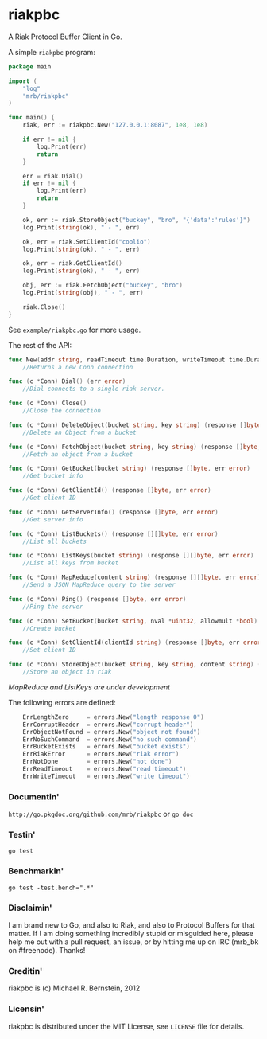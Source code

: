 riakpbc
=======

A Riak Protocol Buffer Client in Go.

A simple `riakpbc` program:

```go
package main

import (
	"log"
	"mrb/riakpbc"
)

func main() {
	riak, err := riakpbc.New("127.0.0.1:8087", 1e8, 1e8)

	if err != nil {
		log.Print(err)
		return
	}

	err = riak.Dial()
	if err != nil {
		log.Print(err)
		return
	}

	ok, err := riak.StoreObject("buckey", "bro", "{'data':'rules'}")
	log.Print(string(ok), " - ", err)

	ok, err = riak.SetClientId("coolio")
	log.Print(string(ok), " - ", err)

	ok, err = riak.GetClientId()
	log.Print(string(ok), " - ", err)

	obj, err := riak.FetchObject("buckey", "bro")
	log.Print(string(obj), " - ", err)

	riak.Close()
}
```

See `example/riakpbc.go` for more usage.

The rest of the API:

```go
func New(addr string, readTimeout time.Duration, writeTimeout time.Duration) (*Conn, error)
    //Returns a new Conn connection

func (c *Conn) Dial() (err error)
    //Dial connects to a single riak server.

func (c *Conn) Close()
    //Close the connection

func (c *Conn) DeleteObject(bucket string, key string) (response []byte, err error)
    //Delete an Object from a bucket

func (c *Conn) FetchObject(bucket string, key string) (response []byte, err error)
    //Fetch an object from a bucket

func (c *Conn) GetBucket(bucket string) (response []byte, err error)
    //Get bucket info

func (c *Conn) GetClientId() (response []byte, err error)
    //Get client ID

func (c *Conn) GetServerInfo() (response []byte, err error)
    //Get server info

func (c *Conn) ListBuckets() (response [][]byte, err error)
    //List all buckets

func (c *Conn) ListKeys(bucket string) (response [][]byte, err error)
    //List all keys from bucket

func (c *Conn) MapReduce(content string) (response [][]byte, err error)
    //Send a JSON MapReduce query to the server

func (c *Conn) Ping() (response []byte, err error)
    //Ping the server

func (c *Conn) SetBucket(bucket string, nval *uint32, allowmult *bool) (response []byte, err error)
    //Create bucket

func (c *Conn) SetClientId(clientId string) (response []byte, err error)
    //Set client ID

func (c *Conn) StoreObject(bucket string, key string, content string) (response []byte, err error)
    //Store an object in riak
```

_MapReduce and ListKeys are under development_

The following errors are defined:

```go
	ErrLengthZero     = errors.New("length response 0")
	ErrCorruptHeader  = errors.New("corrupt header")
	ErrObjectNotFound = errors.New("object not found")
	ErrNoSuchCommand  = errors.New("no such command")
	ErrBucketExists   = errors.New("bucket exists")
	ErrRiakError      = errors.New("riak error")
	ErrNotDone        = errors.New("not done")
	ErrReadTimeout    = errors.New("read timeout")
	ErrWriteTimeout   = errors.New("write timeout")
```
### Documentin'

`http://go.pkgdoc.org/github.com/mrb/riakpbc` or `go doc`

### Testin'

`go test`

### Benchmarkin'

`go test -test.bench=".*"`

### Disclaimin'

I am brand new to Go, and also to Riak, and also to Protocol Buffers for that matter. If I am doing something incredibly stupid or misguided here, please help me out with a pull request, an issue, or by hitting me up on IRC (mrb_bk on #freenode). Thanks!

### Creditin'

riakpbc is (c) Michael R. Bernstein, 2012

### Licensin'

riakpbc is distributed under the MIT License, see `LICENSE` file for details.
